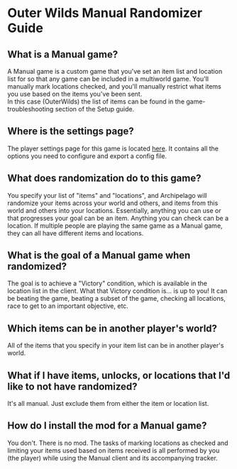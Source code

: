 # Outer Wilds Manual Randomizer Guide

## What is a Manual game?
A Manual game is a custom game that you've set an item list and location list for so that any game can be included in a multiworld game. You'll manually mark locations checked, and you'll manually restrict what items you use based on the items you've been sent.  
In this case (OuterWilds) the list of items can be found in the game-troubleshooting section of the Setup guide.

## Where is the settings page?
The player settings page for this game is located <a href="../player-settings">here</a>. It contains all the options
you need to configure and export a config file.

## What does randomization do to this game?
You specify your list of "items" and "locations", and Archipelago will randomize your items across your world and others, and items from this world and others into your locations. Essentially, anything you can use or that progresses your goal can be an item. Anything you can check can be a location. If multiple people are playing the same game as a Manual game, they can all have different items and locations.

## What is the goal of a Manual game when randomized?
The goal is to achieve a "Victory" condition, which is available in the location list in the client. What that Victory condition is... is up to you! It can be beating the game, beating a subset of the game, checking all locations, race to get to an important objective, etc.

## Which items can be in another player's world?
All of the items that you specify in your item list can be in another player's world.

## What if I have items, unlocks, or locations that I'd like to not have randomized?
It's all manual. Just exclude them from either the item or location list. 

## How do I install the mod for a Manual game?
You don't. There is no mod. The tasks of marking locations as checked and limiting your items used based on items received is all performed by you (the player) while using the Manual client and its accompanying tracker.

